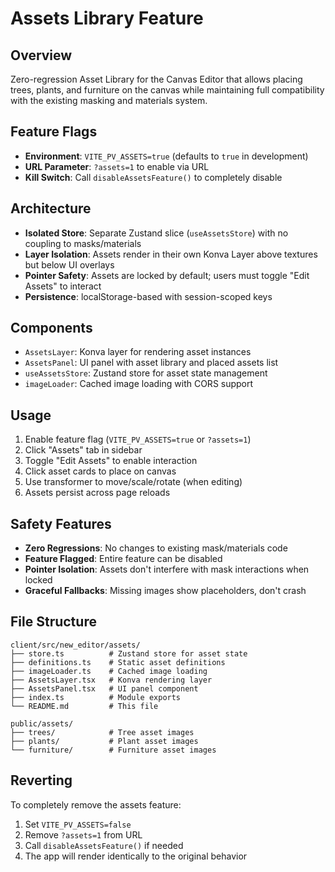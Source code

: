 # Assets Library Feature

## Overview
Zero-regression Asset Library for the Canvas Editor that allows placing trees, plants, and furniture on the canvas while maintaining full compatibility with the existing masking and materials system.

## Feature Flags
- **Environment**: `VITE_PV_ASSETS=true` (defaults to `true` in development)
- **URL Parameter**: `?assets=1` to enable via URL
- **Kill Switch**: Call `disableAssetsFeature()` to completely disable

## Architecture
- **Isolated Store**: Separate Zustand slice (`useAssetsStore`) with no coupling to masks/materials
- **Layer Isolation**: Assets render in their own Konva Layer above textures but below UI overlays
- **Pointer Safety**: Assets are locked by default; users must toggle "Edit Assets" to interact
- **Persistence**: localStorage-based with session-scoped keys

## Components
- `AssetsLayer`: Konva layer for rendering asset instances
- `AssetsPanel`: UI panel with asset library and placed assets list
- `useAssetsStore`: Zustand store for asset state management
- `imageLoader`: Cached image loading with CORS support

## Usage
1. Enable feature flag (`VITE_PV_ASSETS=true` or `?assets=1`)
2. Click "Assets" tab in sidebar
3. Toggle "Edit Assets" to enable interaction
4. Click asset cards to place on canvas
5. Use transformer to move/scale/rotate (when editing)
6. Assets persist across page reloads

## Safety Features
- **Zero Regressions**: No changes to existing mask/materials code
- **Feature Flagged**: Entire feature can be disabled
- **Pointer Isolation**: Assets don't interfere with mask interactions when locked
- **Graceful Fallbacks**: Missing images show placeholders, don't crash

## File Structure
```
client/src/new_editor/assets/
├── store.ts          # Zustand store for asset state
├── definitions.ts    # Static asset definitions
├── imageLoader.ts    # Cached image loading
├── AssetsLayer.tsx   # Konva rendering layer
├── AssetsPanel.tsx   # UI panel component
├── index.ts          # Module exports
└── README.md         # This file

public/assets/
├── trees/            # Tree asset images
├── plants/           # Plant asset images
└── furniture/        # Furniture asset images
```

## Reverting
To completely remove the assets feature:
1. Set `VITE_PV_ASSETS=false`
2. Remove `?assets=1` from URL
3. Call `disableAssetsFeature()` if needed
4. The app will render identically to the original behavior

